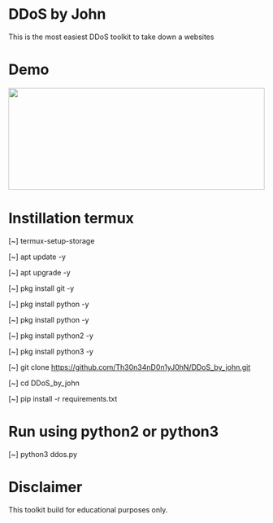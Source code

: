 # DDoS by John
This is the most easiest DDoS toolkit to take down a websites

# Demo

<img src="https://i.ibb.co/XJrDLn3/IMG-20230607-140138-548.jpg"  border="0" style="height: 200px" width="100%">

# Instillation termux

[~] termux-setup-storage

[~] apt update -y

[~] apt upgrade -y

[~] pkg install git -y

[~] pkg install python -y

[~] pkg install python -y

[~] pkg install python2 -y

[~] pkg install python3 -y

[~] git clone https://github.com/Th30n34nD0n1yJ0hN/DDoS_by_john.git

[~] cd DDoS_by_john

[~] pip install -r requirements.txt

# Run using python2 or python3

[~] python3 ddos.py



# Disclaimer
This toolkit build for educational purposes only.

